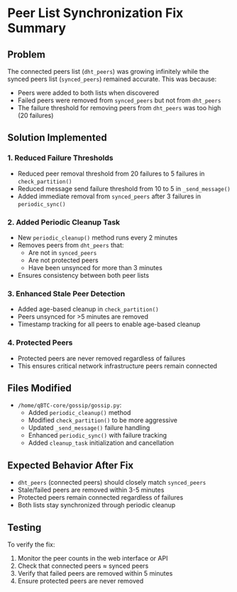 # Peer List Synchronization Fix Summary

## Problem
The connected peers list (`dht_peers`) was growing infinitely while the synced peers list (`synced_peers`) remained accurate. This was because:
- Peers were added to both lists when discovered
- Failed peers were removed from `synced_peers` but not from `dht_peers`
- The failure threshold for removing peers from `dht_peers` was too high (20 failures)

## Solution Implemented

### 1. **Reduced Failure Thresholds**
- Reduced peer removal threshold from 20 failures to 5 failures in `check_partition()`
- Reduced message send failure threshold from 10 to 5 in `_send_message()`
- Added immediate removal from `synced_peers` after 3 failures in `periodic_sync()`

### 2. **Added Periodic Cleanup Task**
- New `periodic_cleanup()` method runs every 2 minutes
- Removes peers from `dht_peers` that:
  - Are not in `synced_peers`
  - Are not protected peers
  - Have been unsynced for more than 3 minutes
- Ensures consistency between both peer lists

### 3. **Enhanced Stale Peer Detection**
- Added age-based cleanup in `check_partition()`
- Peers unsynced for >5 minutes are removed
- Timestamp tracking for all peers to enable age-based cleanup

### 4. **Protected Peers**
- Protected peers are never removed regardless of failures
- This ensures critical network infrastructure peers remain connected

## Files Modified
- `/home/qBTC-core/gossip/gossip.py`:
  - Added `periodic_cleanup()` method
  - Modified `check_partition()` to be more aggressive
  - Updated `_send_message()` failure handling
  - Enhanced `periodic_sync()` with failure tracking
  - Added `cleanup_task` initialization and cancellation

## Expected Behavior After Fix
- `dht_peers` (connected peers) should closely match `synced_peers`
- Stale/failed peers are removed within 3-5 minutes
- Protected peers remain connected regardless of failures
- Both lists stay synchronized through periodic cleanup

## Testing
To verify the fix:
1. Monitor the peer counts in the web interface or API
2. Check that connected peers ≈ synced peers
3. Verify that failed peers are removed within 5 minutes
4. Ensure protected peers are never removed
